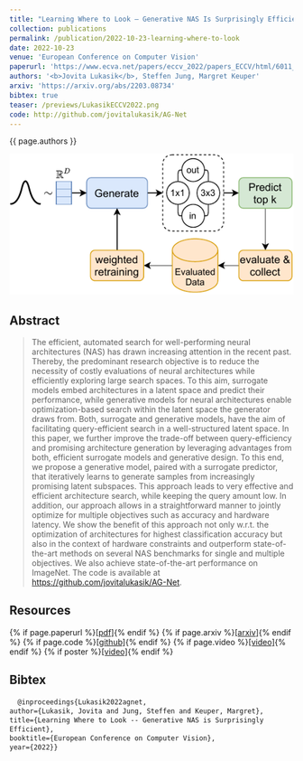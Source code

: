 ```yaml
---
title: "Learning Where to Look – Generative NAS Is Surprisingly Efficient"
collection: publications
permalink: /publication/2022-10-23-learning-where-to-look
date: 2022-10-23
venue: 'European Conference on Computer Vision'
paperurl: 'https://www.ecva.net/papers/eccv_2022/papers_ECCV/html/6011_ECCV_2022_paper.php'
authors: '<b>Jovita Lukasik</b>, Steffen Jung, Margret Keuper'
arxiv: 'https://arxiv.org/abs/2203.08734'
bibtex: true
teaser: /previews/LukasikECCV2022.png
code: http://github.com/jovitalukasik/AG-Net
---
```

{{ page.authors }}

<img class="pub_teaser" src="../images/previews/LukasikECCV2022.png" alt="Teaser Image" title="teaser" />

## Abstract 

>The efficient, automated search for well-performing neural architectures (NAS) has drawn increasing attention in the recent past. Thereby, the predominant research objective is to reduce the necessity of costly evaluations of neural architectures while efficiently exploring large search spaces. To this aim, surrogate models embed architectures in a latent space and predict their performance, while generative models for neural architectures enable optimization-based search within the latent space the generator draws from. Both, surrogate and generative models, have the aim of facilitating query-efficient search in a well-structured latent space. In this paper, we further improve the trade-off between query-efficiency and promising architecture generation by leveraging advantages from both, efficient surrogate models and generative design. To this end, we propose a generative model, paired with a surrogate predictor, that iteratively learns to generate samples from increasingly promising latent subspaces. This approach leads to very effective and efficient architecture search, while keeping the query amount low. In addition, our approach allows in a straightforward manner to jointly optimize for multiple objectives such as accuracy and hardware latency. We show the benefit of this approach not only w.r.t. the optimization of architectures for highest classification accuracy but also in the context of hardware constraints and outperform state-of-the-art methods on several NAS benchmarks for single and multiple objectives. We also achieve state-of-the-art performance on ImageNet. The code is available at https://github.com/jovitalukasik/AG-Net.

## Resources

{% if page.paperurl %}<a href=" {{ page.paperurl }} ">[pdf]</a>{% endif %} {% if page.arxiv %}<a href=" {{ page.arxiv }} ">[arxiv]</a>{% endif %} {% if page.code %}<a href=" {{ page.code }} ">[github]</a>{% endif %} {% if page.video %}<a href=" {{ page.video }} ">[video]</a>{% endif %} {% if poster %}<a href=" {{ page.poster }} ">[video]</a>{% endif %}

## Bibtex 

      @inproceedings{Lukasik2022agnet,
	author={Lukasik, Jovita and Jung, Steffen and Keuper, Margret},
	title={Learning Where to Look -- Generative NAS is Surprisingly Efficient},
	booktitle={European Conference on Computer Vision},
	year={2022}}



